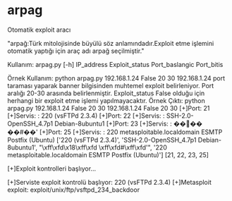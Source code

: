 # arpag
Otomatik exploit aracı

"arpağ:Türk mitolojisinde büyülü söz anlamındadır.Exploit etme işlemini otomatik yaptığı için araç adı arpağ seçilmiştir."

Kullanım:
arpag.py [-h] IP_address Exploit_status Port_baslangic Port_bitis

Örnek Kullanım:
python arpag.py 192.168.1.24 False 20 30 
192.168.1.24 port taraması yaparak banner bilgisinden muhtemel exploit belirleniyor. Port aralığı 20-30 arasında belirlenmiştir. Exploit_status False olduğu için herhangi bir exploit etme işlemi yapılmayacaktır.
Örnek Çıktı:
python arpag.py 192.168.1.24 False 20 30
192.168.1.24
False
20
30
[+]Port:  21
[+]Servis: : 220 (vsFTPd 2.3.4)
[+]Port:  22
[+]Servis: : SSH-2.0-OpenSSH_4.7p1 Debian-8ubuntu1
[+]Port:  23
[+]Servis: : ���� ��#��'
[+]Port:  25
[+]Servis: : 220 metasploitable.localdomain ESMTP Postfix (Ubuntu)
['220 (vsFTPd 2.3.4)', 'SSH-2.0-OpenSSH_4.7p1 Debian-8ubuntu1', "\xff\xfd\x18\xff\xfd \xff\xfd#\xff\xfd'", '220 metasploitable.localdomain ESMTP Postfix (Ubuntu)']
[21, 22, 23, 25]

[+]Exploit kontrolleri başlıyor...

[+]Serviste exploit kontrolü başlıyor:  220 (vsFTPd 2.3.4)
[+]Metasploit exploit: exploit/unix/ftp/vsftpd_234_backdoor
